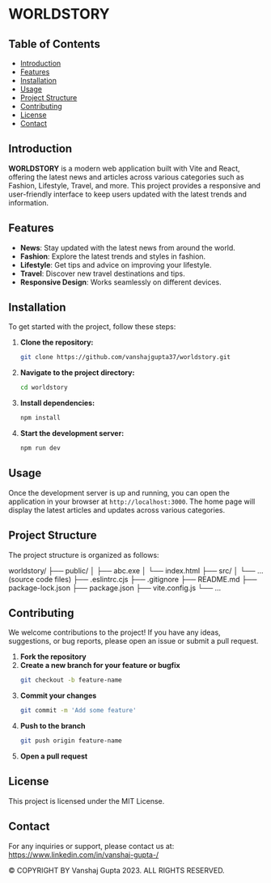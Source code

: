 # WORLDSTORY

## Table of Contents
- [Introduction](#introduction)
- [Features](#features)
- [Installation](#installation)
- [Usage](#usage)
- [Project Structure](#project-structure)
- [Contributing](#contributing)
- [License](#license)
- [Contact](#contact)

## Introduction
**WORLDSTORY** is a modern web application built with Vite and React, offering the latest news and articles across various categories such as Fashion, Lifestyle, Travel, and more. This project provides a responsive and user-friendly interface to keep users updated with the latest trends and information.

## Features
- **News**: Stay updated with the latest news from around the world.
- **Fashion**: Explore the latest trends and styles in fashion.
- **Lifestyle**: Get tips and advice on improving your lifestyle.
- **Travel**: Discover new travel destinations and tips.
- **Responsive Design**: Works seamlessly on different devices.

## Installation
To get started with the project, follow these steps:

1. **Clone the repository:**
    ```sh
    git clone https://github.com/vanshajgupta37/worldstory.git
    ```

2. **Navigate to the project directory:**
    ```sh
    cd worldstory
    ```

3. **Install dependencies:**
    ```sh
    npm install
    ```

4. **Start the development server:**
    ```sh
    npm run dev
    ```

## Usage
Once the development server is up and running, you can open the application in your browser at `http://localhost:3000`. The home page will display the latest articles and updates across various categories.

## Project Structure
The project structure is organized as follows:

worldstory/
├── public/
│ ├── abc.exe
│ └── index.html
├── src/
│ └── ... (source code files)
├── .eslintrc.cjs
├── .gitignore
├── README.md
├── package-lock.json
├── package.json
├── vite.config.js
└── ...

## Contributing
We welcome contributions to the project! If you have any ideas, suggestions, or bug reports, please open an issue or submit a pull request.

1. **Fork the repository**
2. **Create a new branch for your feature or bugfix**
    ```sh
    git checkout -b feature-name
    ```
3. **Commit your changes**
    ```sh
    git commit -m 'Add some feature'
    ```
4. **Push to the branch**
    ```sh
    git push origin feature-name
    ```
5. **Open a pull request**

## License
This project is licensed under the MIT License.

## Contact
For any inquiries or support, please contact us at: https://www.linkedin.com/in/vanshaj-gupta-/



© COPYRIGHT BY Vanshaj Gupta 2023. ALL RIGHTS RESERVED.
 
